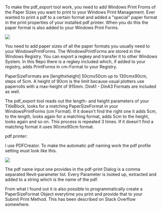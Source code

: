 
To make the pdf_export tool work, you need to add Windows Print Froms of the Paper Sizes you want to print
to your Windows Print Management. 
Ever wanted to print a pdf to a certain format and added a "special" paper format in the print properties of your installed pdf printer. 
When you do this the paper format is also added to your Windows Print Forms. 

![](https://github.com/tillbaum/pytiba/blob/master/pytiba%20documentation/pdf_export/PrintManagementForms.png)

You need to add paper sizes of all the paper formats you usually need to your WindowsPrintForms. 
The WindowsPrintForms are stored in the Windows Registry. You can export a regkey and transfer it to other Windows System. 
In this Repo there is a regkey included which, if added to your registry, adds PrintForms in cm-Format to your Registry. 

PaperSizeFormats are [lengthxheight] 50cmx50cm up to 130cmx90cm, steps of 5cm. A height of 90cm is the limit because usual plotters use paperrolls with a max-height of 915mm. DinA1 - DinA3 Formats are included as well.

The pdf_export tool reads out the length- and height parameters of your TitleBlock, looks for a matching PaperSizeFormat in your WindowsPrintForms (cm Format). 
If it doesn't find the right one it adds 5cm, to the length,
looks again for a matching format, adds 5cm to the height, looks again and so on. This process is repeated 3 times. 
If it doesn't find a matching format it uses 90cmx90cm format.

pdf printer: 

I use PDFCreator. To make the automatic pdf naming work the pdf profile setting must look like this. 

![](https://github.com/tillbaum/pytiba/blob/master/pytiba%20documentation/pdf_export/PDFCreator%20ProfileSettings.png)

The pdf name input one provides in the pdf-print Dialog is a comma separated Revit-parameter list. 
Every Parameter is looked up, extracted and added to a string which is the name of the pdf. 

From what I found out it is also possible to programmatically create a PaperSizeFormat Object everytime you print and provide that to your Submit Print Method. 
This has been described on Stack Overflow somewhere. 
